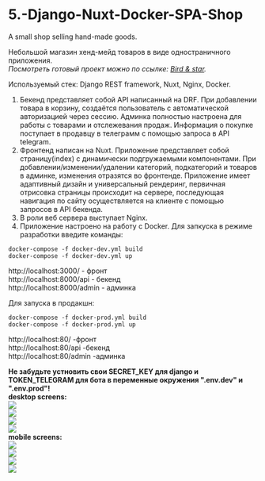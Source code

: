 # 5.-Django-Nuxt-Docker-SPA-Shop
A small shop selling hand-made goods.

Небольшой магазин хенд-мейд товаров в виде одностраничного приложения.  
*Посмотреть готовый проект можно по ссылке: [Bird & star](http://bird-and-star.ru/).*

Используемый стек: Django REST framework, Nuxt, Nginx, Docker.
1) Бекенд представляет собой API написанный на DRF. При добавлении товара в корзину, создаётся пользователь с автоматической авторизацией через сессию. Админка полностью настроена для работы с товарами и отслежевания продаж. Информация о покупке поступает в продавцу в телеграмм с помощью запроса в API telegram.
2) Фронтенд написан на Nuxt. Приложение представляет собой страницу(index) с динамически подгружаемыми компонентами. При добавлении/изменении/удалении категорий, подкатегорий и товаров в админке, изменения отразятся во фронтенде. Приложение имеет адаптивный дизайн и универсальный рендеринг, первичная отрисовка страницы происходит на сервере, последующая навигация по сайту осуществляется на клиенте с помощью запросов в API бекенда.
3) В роли веб сервера выступает Nginx.
4) Приложение настроено на работу с Docker. 
Для запкуска в режиме разработки введите команды:
```
docker-compose -f docker-dev.yml build
docker-compose -f docker-dev.yml up
```
http://localhost:3000/ - фронт  
http://localhost:8000/api - бекенд  
http://localhost:8000/admin - админка  

Для запуска в продакшн:
```
docker-compose -f docker-prod.yml build
docker-compose -f docker-prod.yml up
```
http://localhost:80/ -фронт  
http://localhost:80/api -бекенд  
http://localhost:80/admin -админка  

**Не забудьте устновить свои SECRET_KEY для django и TOKEN_TELEGRAM для бота в переменные окружения ".env.dev" и ".env.prod"!**  
__desktop screens:__   
![](https://github.com/jimbojimih/5.-Django-Nuxt-Docker-SPA-Shop/blob/master/!screenshots%20for%20github/screen1.png)  
![](https://github.com/jimbojimih/5.-Django-Nuxt-Docker-SPA-Shop/blob/master/!screenshots%20for%20github/screen2.png)  
![](https://github.com/jimbojimih/5.-Django-Nuxt-Docker-SPA-Shop/blob/master/!screenshots%20for%20github/screen3.png)  
![](https://github.com/jimbojimih/5.-Django-Nuxt-Docker-SPA-Shop/blob/master/!screenshots%20for%20github/screen4.png)  
__mobile screens:__  
![](https://github.com/jimbojimih/5.-Django-Nuxt-Docker-SPA-Shop/blob/master/!screenshots%20for%20github/screen5.png)  
![](https://github.com/jimbojimih/5.-Django-Nuxt-Docker-SPA-Shop/blob/master/!screenshots%20for%20github/screen6.png)   
![](https://github.com/jimbojimih/5.-Django-Nuxt-Docker-SPA-Shop/blob/master/!screenshots%20for%20github/screen7.png)  
![](https://github.com/jimbojimih/5.-Django-Nuxt-Docker-SPA-Shop/blob/master/!screenshots%20for%20github/screen8.png)   

